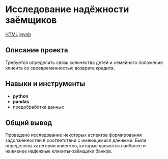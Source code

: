 # Исследование надёжности заёмщиков

[HTML]([https://github.com/artydyom/Partfolio/blob/main/01%20Исследование%20надежности%20заемщиков/Исследование%20надежности%20заемщиков.html])     [ipynb]([https://github.com/artydyom/Partfolio/blob/main/01%20Исследование%20надежности%20заемщиков/Исследование%20надежности%20заемщиков.ipynb])

## Описание проекта

Требуется определить связь количества детей и семейного положение клиента со своевременностью возврата кредита.

## Навыки и инструменты

- **python**
- **pandas**
- предобработка данных

## 

## Общий вывод


Проведено исследование некоторых аспектов формирования задолженностей в соответствии с имеющимися данными. Были определены категории клиентов, которые являются наиболее и наименее надёжные клиенты-заёмщики банков.

